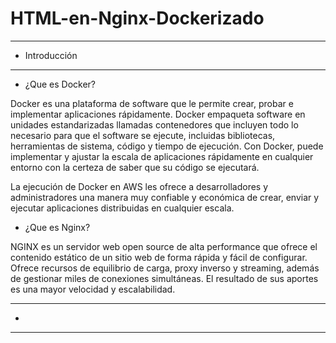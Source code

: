 # HTML-en-Nginx-Dockerizado

___
- Introducción
___
- ¿Que es Docker?

Docker es una plataforma de software que le permite crear, probar e implementar aplicaciones rápidamente. Docker empaqueta software en unidades estandarizadas llamadas contenedores que incluyen todo lo necesario para que el software se ejecute, incluidas bibliotecas, herramientas de sistema, código y tiempo de ejecución. Con Docker, puede implementar y ajustar la escala de aplicaciones rápidamente en cualquier entorno con la certeza de saber que su código se ejecutará.

La ejecución de Docker en AWS les ofrece a desarrolladores y administradores una manera muy confiable y económica de crear, enviar y ejecutar aplicaciones distribuidas en cualquier escala.

- ¿Que es Nginx?

NGINX es un servidor web open source de alta performance que ofrece el contenido estático de un sitio web de forma rápida y fácil de configurar. Ofrece recursos de equilibrio de carga, proxy inverso y streaming, además de gestionar miles de conexiones simultáneas. El resultado de sus aportes es una mayor velocidad y escalabilidad.

___
-
___

